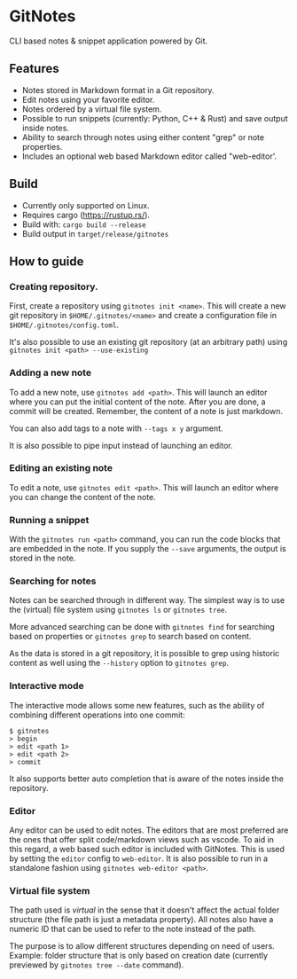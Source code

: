 # GitNotes
CLI based notes & snippet application powered by Git.

## Features
* Notes stored in Markdown format in a Git repository.
* Edit notes using your favorite editor.
* Notes ordered by a virtual file system.
* Possible to run snippets (currently: Python, C++ & Rust) and save output inside notes.
* Ability to search through notes using either content "grep" or note properties.
* Includes an optional web based Markdown editor called "web-editor'.

## Build
* Currently only supported on Linux.
* Requires cargo (https://rustup.rs/).
* Build with: `cargo build --release`
* Build output in `target/release/gitnotes`

## How to guide

### Creating repository.
First, create a repository using `gitnotes init <name>`. This will create a new git repository in `$HOME/.gitnotes/<name>` and create a configuration file in `$HOME/.gitnotes/config.toml`.

It's also possible to use an existing git repository (at an arbitrary path) using `gitnotes init <path> --use-existing`

### Adding a new note
To add a new note, use `gitnotes add <path>`. This will launch an editor where you can put the initial content of the note. After you are done, a commit will be created.
Remember, the content of a note is just markdown.

You can also add tags to a note with `--tags x y` argument.

It is also possible to pipe input instead of launching an editor.

### Editing an existing note
To edit a note, use `gitnotes edit <path>`. This will launch an editor where you can change the content of the note.

### Running a snippet
With the `gitnotes run <path>` command, you can run the code blocks that are embedded in the note. If you supply the `--save` arguments, the output is stored in the note.

### Searching for notes
Notes can be searched through in different way. The simplest way is to use the (virtual) file system using `gitnotes ls` or `gitnotes tree`. 

More advanced searching can be done with `gitnotes find` for searching based on properties or `gitnotes grep` to search based on content.

As the data is stored in a git repository, it is possible to grep using historic content as well using the `--history` option to `gitnotes grep`.

### Interactive mode
The interactive mode allows some new features, such as the ability of combining different operations into one commit:

```
$ gitnotes
> begin
> edit <path 1>
> edit <path 2>
> commit
```

It also supports better auto completion that is aware of the notes inside the repository.

### Editor
Any editor can be used to edit notes. The editors that are most preferred are the ones that offer split code/markdown views such as vscode. To aid in this regard, a web based such editor is included with GitNotes.
This is used by setting the `editor` config to `web-editor`. It is also possible to run in a standalone fashion using `gitnotes web-editor <path>`.


### Virtual file system
The path used is _virtual_ in the sense that it doesn't affect the actual folder structure (the file path is just a metadata property). All notes also have a numeric ID that can be used to refer to the note instead of the path.

The purpose is to allow different structures depending on need of users. Example: folder structure that is only based on creation date (currently previewed by `gitnotes tree --date` command).
